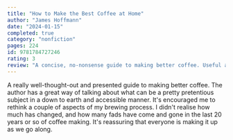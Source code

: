 ```yaml
---
title: "How to Make the Best Coffee at Home"
author: "James Hoffmann"
date: "2024-01-15"
completed: true
category: "nonfiction"
pages: 224
id: 9781784727246
rating: 3
review: "A concise, no-nonsense guide to making better coffee. Useful and beautiful!"
---
```


A really well-thought-out and presented guide to making better coffee. The author has a great way of talking about what can be a pretty pretentious subject in a down to earth and accessible manner. It's encouraged me to rethink a couple of aspects of my brewing process. I didn't realise how much has changed, and how many fads have come and gone in the last 20 years or so of coffee making. It's reassuring that everyone is making it up as we go along.
